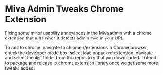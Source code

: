 # Miva Admin Tweaks Chrome Extension
Fixing some minor usability annoyances in the Miva admin with a chrome extension that runs when it detects admin.mvc in your URL.

To add to chrome: navigate to chrome://extensions in Chrome browser, check the developer mode box, select load unpacked extension, navigate and select the dist folder from this repository that you downloaded. I intend to package and release to chrome extension library once we get some more tweaks added.
